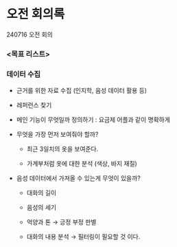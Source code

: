 # 오전 회의록 
240716 오전 회의

### <목표 리스트>

### 데이터 수집

- 근거를 위한 자료 수집 (인지학, 음성 데이터 활용 등)

- 레퍼런스 찾기

- 메인 기능이 무엇일까 정의하기 : 요금제 어플과 같이 명확하게 


- 무엇을 가장 먼저 보여줘야 할까?

    - 최근 3일치의 옷을 보여준다.

    - 가계부처럼 옷에 대한 분석 (색상, 바지 재질)

- 음성 데이터에서 가져올 수 있는게 무엇이 있을까?

    - 대화의 길이

    - 음성의 세기

    - 억양과 톤 → 긍정 부정 판별 

    - 대화의 내용 분석 → 필터링이 필요할 것 이다.